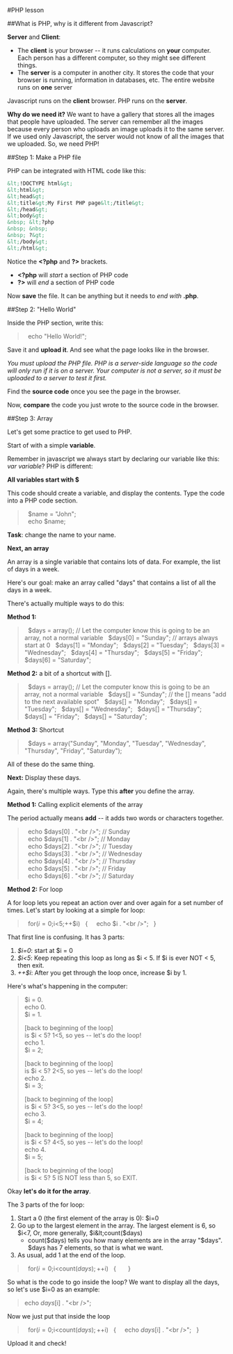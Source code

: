 #PHP lesson

##What is PHP, why is it different from Javascript?

**Server** and **Client**:
- The **client** is your browser -- it runs calculations on **your** computer.  Each person has a different computer, so they might see different things.
- The **server** is a computer in another city.  It stores the code that your browser is running, information in databases, etc.  The entire website runs on **one** server

Javascript runs on the **client** browser.  PHP runs on the **server**.

**Why do we need it?** We want to have a gallery that stores all the images that people have uploaded.  The server can remember all the images because every person who uploads an image uploads it to the same server.  If we used only Javascript, the server would not know of all the images that we uploaded.  So, we need PHP!

##Step 1: Make a PHP file

PHP can be integrated with HTML code like this:

```html
&lt;!DOCTYPE html&gt;  
&lt;html&gt;  
&lt;head&gt;  
&lt;title&gt;My First PHP page&lt;/title&gt;  
&lt;/head&gt;  
&lt;body&gt;  
&nbsp; &lt;?php  
&nbsp; &nbsp;   
&nbsp; ?&gt;  
&lt;/body&gt;  
&lt;/html&gt;  
```

Notice the **&lt;?php** and **?&gt;** brackets.

- **&lt;?php** will *start* a section of PHP code
- **?&gt;** will *end* a section of PHP code

Now **save** the file.  It can be anything but it needs to *end with* **.php**.

##Step 2: "Hello World"

Inside the PHP section, write this:

> &nbsp; echo "Hello World!";

Save it and **upload it**.  And see what the page looks like in the browser.

*You must upload the PHP file.  PHP is a server-side language so the code will only run if it is on a server.  Your computer is not a server, so it must be uploaded to a server to test it first.*

Find the **source code** once you see the page in the browser.

Now, **compare** the code you just wrote to the source code in the browser.

##Step 3: Array

Let's get some practice to get used to PHP.

Start of with a simple **variable**.

Remember in javascript we always start by declaring our variable like this: *var variable*?  PHP is different:

**All variables start with $** 

This code should create a variable, and display the contents.  Type the code into a PHP code section.

> &nbsp; $name = "John";  
> &nbsp; echo $name;  

**Task**: change the name to your name.

**Next, an array**

An array is a single variable that contains lots of data.  For example, the list of days in a week.  

Here's our goal: make an array called "days" that contains a list of all the days in a week.

There's actually multiple ways to do this: 

**Method 1:**

> &nbsp; $days = array(); // Let the computer know this is going to be an array, not a normal variable
> &nbsp; $days[0] = "Sunday"; // arrays always start at 0
> &nbsp; $days[1] = "Monday";
> &nbsp; $days[2] = "Tuesday";
> &nbsp; $days[3] = "Wednesday";
> &nbsp; $days[4] = "Thursday";
> &nbsp; $days[5] = "Friday";
> &nbsp; $days[6] = "Saturday";

**Method 2:** a bit of a shortcut with [].

> &nbsp; $days = array(); // Let the computer know this is going to be an array, not a normal variable
> &nbsp; $days[] = "Sunday"; // the [] means "add to the next available spot"
> &nbsp; $days[] = "Monday";
> &nbsp; $days[] = "Tuesday";
> &nbsp; $days[] = "Wednesday";
> &nbsp; $days[] = "Thursday";
> &nbsp; $days[] = "Friday";
> &nbsp; $days[] = "Saturday";

**Method 3:** Shortcut

> &nbsp; $days = array("Sunday", "Monday", "Tuesday", "Wednesday", "Thursday", "Friday", "Saturday");

All of these do the same thing.  

**Next:** Display these days.

Again, there's multiple ways.  Type this **after** you define the array.

**Method 1:** Calling explicit elements of the array

The period actually means **add** -- it adds two words or characters together.

> &nbsp; echo $days[0] . "&lt;br /&gt;"; // Sunday  
> &nbsp; echo $days[1] . "&lt;br /&gt;"; // Monday   
> &nbsp; echo $days[2] . "&lt;br /&gt;"; // Tuesday   
> &nbsp; echo $days[3] . "&lt;br /&gt;"; // Wednesday   
> &nbsp; echo $days[4] . "&lt;br /&gt;"; // Thursday   
> &nbsp; echo $days[5] . "&lt;br /&gt;"; // Friday   
> &nbsp; echo $days[6] . "&lt;br /&gt;"; // Saturday   

**Method 2:** For loop

A for loop lets you repeat an action over and over again for a set number of times.  Let's start by looking at a simple for loop:

> &nbsp; for($i=0;$i<5;++$i)
> &nbsp; {
> &nbsp; &nbsp; echo $i . "&lt;br /&gt;";
> &nbsp; }

That first line is confusing.  It has 3 parts:

1. *$i=0*: start at $i = 0
2. *$i<5*: Keep repeating this loop as long as $i < 5. If $i is ever NOT < 5, then exit.
3. *++$i*: After you get through the loop once, increase $i by 1.

Here's what's happening in the computer:

> $i = 0.  
> echo 0.  
> $i = 1.  
>   
> [back to beginning of the loop]  
> is $i &lt; 5? 1&lt;5, so yes -- let's do the loop!  
> echo 1.  
> $i = 2;  
>   
> [back to beginning of the loop]  
> is $i &lt; 5? 2&lt;5, so yes -- let's do the loop!  
> echo 2.  
> $i = 3;  
>   
> [back to beginning of the loop]  
> is $i &lt; 5? 3&lt;5, so yes -- let's do the loop!  
> echo 3.  
> $i = 4;  
>   
> [back to beginning of the loop]  
> is $i &lt; 5? 4&lt;5, so yes -- let's do the loop!  
> echo 4.  
> $i = 5;  
>   
> [back to beginning of the loop]  
> is $i &lt; 5? 5 IS NOT less than 5, so EXIT.  

Okay **let's do it for the array**.

The 3 parts of the for loop:

1. Start a 0 (the first element of the array is 0): $i=0
2. Go up to the largest element in the array.  The largest element is 6, so $i&lt;7,  Or, more generally, $i&lt;count($days)
	- count($days) tells you how many elements are in the array "$days".  $days has 7 elements, so that is what we want.
3. As usual, add 1 at the end of the loop.

> &nbsp; for($i=0;$i<count($days);++$i)
> &nbsp; {
> &nbsp; &nbsp;
> &nbsp; }

So what is the code to go inside the loop?  We want to display all the days, so let's use $i=0 as an example:

> echo $days[$i] . "&lt;br /&gt;";

Now we just put that inside the loop

> &nbsp; for($i=0;$i<count($days);++$i)
> &nbsp; {
> &nbsp; &nbsp; echo $days[$i] . "&lt;br /&gt;";
> &nbsp; }

Upload it and check!
